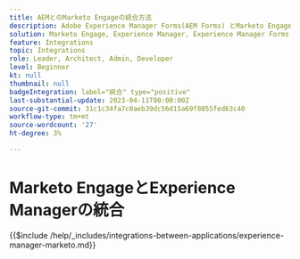 ```yaml
---
title: AEMとのMarketo Engageの統合方法
description: Adobe Experience Manager Forms(AEM Forms) とMarketo Engageを統合し、効率的なリードジェネレーションを実現します。
solution: Marketo Engage, Experience Manager, Experience Manager Forms
feature: Integrations
topic: Integrations
role: Leader, Architect, Admin, Developer
level: Beginner
kt: null
thumbnail: null
badgeIntegration: label="統合" type="positive"
last-substantial-update: 2023-04-11T00:00:00Z
source-git-commit: 31c1c34fa7c0aeb39dc56d15a69f8055fed63c40
workflow-type: tm+mt
source-wordcount: '27'
ht-degree: 3%

---
```



# Marketo EngageとExperience Managerの統合

{{$include /help/_includes/integrations-between-applications/experience-manager-marketo.md}}
